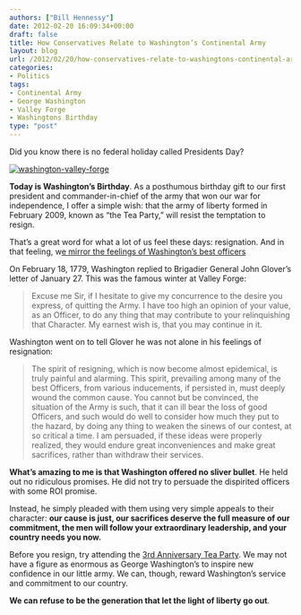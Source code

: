 ```yaml
---
authors: ["Bill Hennessy"]
date: 2012-02-20 16:09:34+00:00
draft: false
title: How Conservatives Relate to Washington’s Continental Army
layout: blog
url: /2012/02/20/how-conservatives-relate-to-washingtons-continental-army/
categories:
- Politics
tags:
- Continental Army
- George Washington
- Valley Forge
- Washingtons Birthday
type: "post"
---
```


Did you know there is no federal holiday called Presidents Day?

[![washington-valley-forge](https://hennessysview.com/wp-content/uploads/2012/02/washington-valley-forge_thumb.jpg)
](https://hennessysview.com/wp-content/uploads/2012/02/washington-valley-forge.jpg)

**Today is Washington’s Birthday**. As a posthumous birthday gift to our first president and commander-in-chief of the army that won our war for independence, I offer a simple wish: that the army of liberty formed in February 2009, known as “the Tea Party,” will resist the temptation to resign.

That’s a great word for what a lot of us feel these days: resignation. And in that feeling, w[e mirror the feelings of Washington’s best officers](https://hennessysview.com/2012-election/apathy/)

On February 18, 1779, Washington replied to Brigadier General John Glover’s letter of January 27. This was the famous winter at Valley Forge: 

> Excuse me Sir, if I hesitate to give my concurrence to the desire you express, of quitting the Army. I have too high an opinion of your value, as an Officer, to do any thing that may contribute to your relinquishing that Character. My earnest wish is, that you may continue in it.
> 
> 

Washington went on to tell Glover he was not alone in his feelings of resignation:

> The spirit of resigning, which is now become almost epidemical, is truly painful and alarming. This spirit, prevailing among many of the best Officers, from various inducements, if persisted in, must deeply wound the common cause. You cannot but be convinced, the situation of the Army is such, that it can ill bear the loss of good Officers, and such would do well to consider how much they put to the hazard, by doing any thing to weaken the sinews of our contest, at so critical a time. I am persuaded, if these ideas were properly realized, they would endure great inconveniences and make great sacrifices, rather than withdraw their services.
> 
> 

**What’s amazing to me is that Washington offered no sliver bullet**. He held out no ridiculous promises. He did not try to persuade the dispirited officers with some ROI promise. 

Instead, he simply pleaded with them using very simple appeals to their character: **our cause is just, our sacrifices deserve the full measure of our commitment, the men will follow your extraordinary leadership, and your country needs you now.**

Before you resign, try attending the [3rd Anniversary Tea Party](https://3rdanniversaryteaparty.eventbrite.com/). We may not have a figure as enormous as George Washington’s to inspire new confidence in our little army. We can, though, reward Washington’s service and commitment to our country.

**We can refuse to be the generation that let the light of liberty go out**. 
